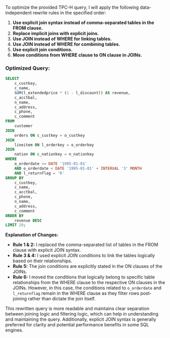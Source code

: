 To optimize the provided TPC-H query, I will apply the following data-independent rewrite rules in the specified order:

1. **Use explicit join syntax instead of comma-separated tables in the FROM clause.**
2. **Replace implicit joins with explicit joins.**
3. **Use JOIN instead of WHERE for linking tables.**
4. **Use JOIN instead of WHERE for combining tables.**
5. **Use explicit join conditions.**
6. **Move conditions from WHERE clause to ON clause in JOINs.**

### Optimized Query:
```sql
SELECT 
    c_custkey, 
    c_name, 
    SUM(l_extendedprice * (1 - l_discount)) AS revenue, 
    c_acctbal, 
    n_name, 
    c_address, 
    c_phone, 
    c_comment 
FROM 
    customer
JOIN 
    orders ON c_custkey = o_custkey
JOIN 
    lineitem ON l_orderkey = o_orderkey
JOIN 
    nation ON c_nationkey = n_nationkey
WHERE 
    o_orderdate >= DATE '1995-01-01' 
    AND o_orderdate < DATE '1995-01-01' + INTERVAL '3' MONTH 
    AND l_returnflag = 'R'
GROUP BY 
    c_custkey, 
    c_name, 
    c_acctbal, 
    c_phone, 
    n_name, 
    c_address, 
    c_comment 
ORDER BY 
    revenue DESC 
LIMIT 20;
```

**Explanation of Changes:**
- **Rule 1 & 2:** I replaced the comma-separated list of tables in the FROM clause with explicit JOIN syntax.
- **Rule 3 & 4:** I used explicit JOIN conditions to link the tables logically based on their relationships.
- **Rule 5:** The join conditions are explicitly stated in the ON clauses of the JOINs.
- **Rule 6:** I moved the conditions that logically belong to specific table relationships from the WHERE clause to the respective ON clauses in the JOINs. However, in this case, the conditions related to `o_orderdate` and `l_returnflag` remain in the WHERE clause as they filter rows post-joining rather than dictate the join itself.

This rewritten query is more readable and maintains clear separation between joining logic and filtering logic, which can help in understanding and maintaining the query. Additionally, explicit JOIN syntax is generally preferred for clarity and potential performance benefits in some SQL engines.